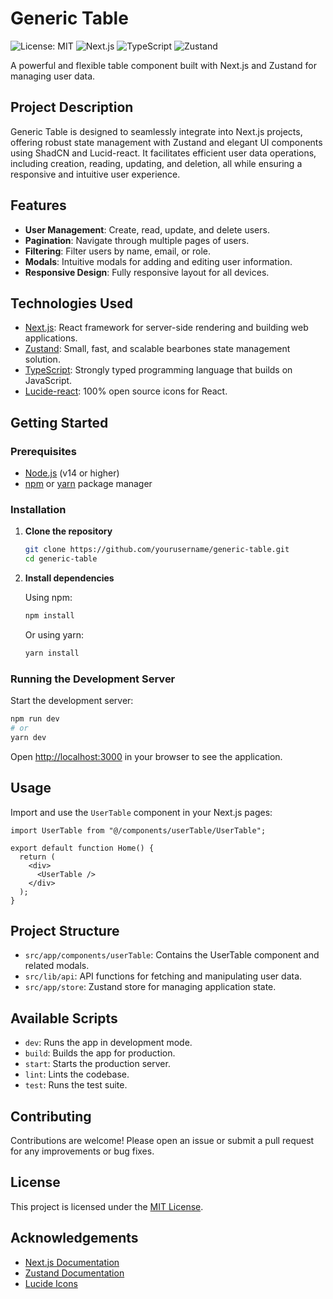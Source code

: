# Generic Table

![License: MIT](https://img.shields.io/badge/License-MIT-yellow.svg)
![Next.js](https://img.shields.io/badge/Next.js-20232A?style=for-the-badge&logo=next.js&logoColor=white)
![TypeScript](https://img.shields.io/badge/TypeScript-3178C6.svg?logo=typescript&logoColor=white)
![Zustand](https://img.shields.io/badge/Zustand-222222?style=for-the-badge&logo=zustand&logoColor=white)

A powerful and flexible table component built with Next.js and Zustand for managing user data.

## Project Description

Generic Table is designed to seamlessly integrate into Next.js projects, offering robust state management with Zustand and elegant UI components using ShadCN and Lucid-react. It facilitates efficient user data operations, including creation, reading, updating, and deletion, all while ensuring a responsive and intuitive user experience.

## Features

- **User Management**: Create, read, update, and delete users.
- **Pagination**: Navigate through multiple pages of users.
- **Filtering**: Filter users by name, email, or role.
- **Modals**: Intuitive modals for adding and editing user information.
- **Responsive Design**: Fully responsive layout for all devices.

## Technologies Used

- [Next.js](https://nextjs.org): React framework for server-side rendering and building web applications.
- [Zustand](https://github.com/pmndrs/zustand): Small, fast, and scalable bearbones state management solution.
- [TypeScript](https://www.typescriptlang.org): Strongly typed programming language that builds on JavaScript.
- [Lucide-react](https://lucide.dev): 100% open source icons for React.

## Getting Started

### Prerequisites

- [Node.js](https://nodejs.org/) (v14 or higher)
- [npm](https://www.npmjs.com/) or [yarn](https://yarnpkg.com/) package manager

### Installation

1. **Clone the repository**

    ```bash
    git clone https://github.com/yourusername/generic-table.git
    cd generic-table
    ```

2. **Install dependencies**

    Using npm:

    ```bash
    npm install
    ```

    Or using yarn:

    ```bash
    yarn install
    ```

### Running the Development Server

Start the development server:

```bash
npm run dev
# or
yarn dev
```

Open [http://localhost:3000](http://localhost:3000) in your browser to see the application.

## Usage

Import and use the `UserTable` component in your Next.js pages:

```tsx
import UserTable from "@/components/userTable/UserTable";

export default function Home() {
  return (
    <div>
      <UserTable />
    </div>
  );
}
```

## Project Structure

- `src/app/components/userTable`: Contains the UserTable component and related modals.
- `src/lib/api`: API functions for fetching and manipulating user data.
- `src/app/store`: Zustand store for managing application state.

## Available Scripts

- `dev`: Runs the app in development mode.
- `build`: Builds the app for production.
- `start`: Starts the production server.
- `lint`: Lints the codebase.
- `test`: Runs the test suite.

## Contributing

Contributions are welcome! Please open an issue or submit a pull request for any improvements or bug fixes.

## License

This project is licensed under the [MIT License](LICENSE).

## Acknowledgements

- [Next.js Documentation](https://nextjs.org/docs)
- [Zustand Documentation](https://zustand-demo.pmnd.rs/)
- [Lucide Icons](https://lucide.dev/)
